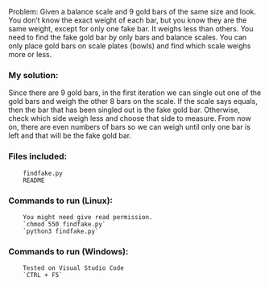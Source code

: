 Problem: Given a balance scale and 9 gold bars of the same size and look. You don’t know the exact weight of each bar, but you know they are the same weight, except for only one fake bar. It weighs less than others. You need to find the fake gold bar by only bars and balance scales. You can only place gold bars on scale plates (bowls) and find which scale weighs more or less.  

### My solution:  
Since there are 9 gold bars, in the first iteration we can single out one of the gold bars and weigh the other 8 bars on the scale. If the scale says equals, then the bar that has been singled out is the fake gold bar. Otherwise, check which side weigh less and choose that side to measure. From now on, there are even numbers of bars so we can weigh until only one bar is left and that will be the fake gold bar.

### Files included:  
		findfake.py  
		README  

### Commands to run (Linux):   
		You might need give read permission.  
		`chmod 550 findfake.py`  
		`python3 findfake.py`  
### Commands to run (Windows):  
		Tested on Visual Studio Code  
		`CTRL + F5`  
		

